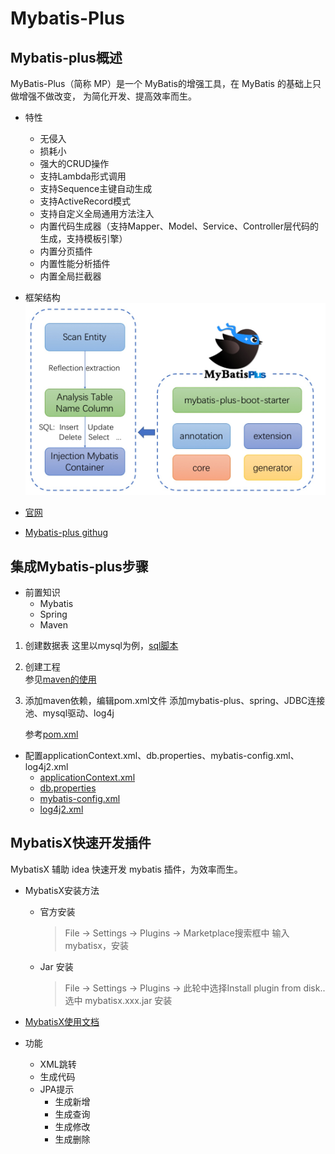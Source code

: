 Mybatis-Plus
==

## Mybatis-plus概述
MyBatis-Plus（简称 MP）是一个 MyBatis的增强工具，在 MyBatis 的基础上只做增强不做改变，
为简化开发、提高效率而生。

* 特性
    * 无侵入
    * 损耗小
    * 强大的CRUD操作
    * 支持Lambda形式调用
    * 支持Sequence主键自动生成
    * 支持ActiveRecord模式
    * 支持自定义全局通用方法注入
    * 内置代码生成器（支持Mapper、Model、Service、Controller层代码的生成，支持模板引擎）
    * 内置分页插件
    * 内置性能分析插件
    * 内置全局拦截器

* 框架结构
    ![](../images/MybatisPlus/mybatis_plus_framework.jpg)

* [官网](https://baomidou.com)
* [Mybatis-plus githug](https://github.com/baomidou/mybatis-plus)
    
## 集成Mybatis-plus步骤
* 前置知识
    * Mybatis
    * Spring 
    * Maven

1. 创建数据表
    这里以mysql为例，[sql脚本](../MyBatisPlus/sql/mp.sql)

2. 创建工程  
    参见[maven的使用](./maven的使用.md)
3. 添加maven依赖，编辑pom.xml文件
    添加mybatis-plus、spring、JDBC连接池、mysql驱动、log4j
    
    参考[pom.xml](../MyBatisPlus/mp00/pom.xml)

* 配置applicationContext.xml、db.properties、mybatis-config.xml、log4j2.xml
    * [applicationContext.xml](../MyBatisPlus/mp00/src/main/resources/applicationContext.xml)
    * [db.properties](../MyBatisPlus/mp00/src/main/resources/db.properties)
    * [mybatis-config.xml](../MyBatisPlus/mp00/src/main/resources/mybatis-config.xml)
    * [log4j2.xml](../MyBatisPlus/mp00/src/main/resources/log4j2.xml)

## MybatisX快速开发插件
MybatisX 辅助 idea 快速开发 mybatis 插件，为效率而生。

* MybatisX安装方法
    * 官方安装
        >File -> Settings -> Plugins -> Marketplace搜索框中 输入 mybatisx，安装
    
    * Jar 安装
        >File -> Settings -> Plugins -> 此轮中选择Install plugin from disk.. 选中 mybatisx.xxx.jar 安装

* [MybatisX使用文档](https://baomidou.com/guide/mybatisx-idea-plugin.html)

* 功能
    * XML跳转
    * 生成代码
    * JPA提示
        * 生成新增
        * 生成查询
        * 生成修改
        * 生成删除